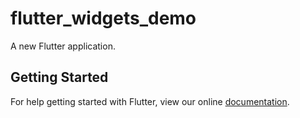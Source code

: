 # flutter_widgets_demo

A new Flutter application.

## Getting Started

For help getting started with Flutter, view our online
[documentation](https://flutter.io/).
